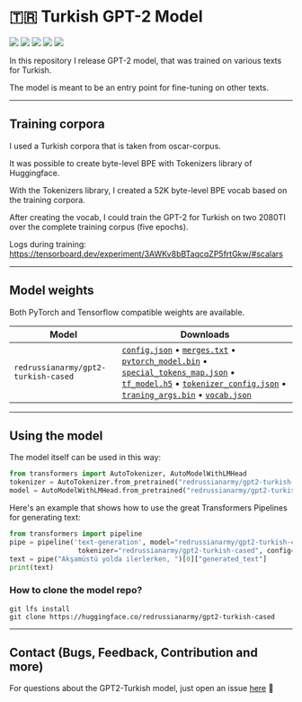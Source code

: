 # 🇹🇷 Turkish GPT-2 Model

![](https://img.shields.io/github/forks/redrussianarmy/gpt2-turkish?style=for-the-badge)
![](https://img.shields.io/github/stars/redrussianarmy/gpt2-turkish?style=for-the-badge)
![](https://img.shields.io/github/issues/redrussianarmy/gpt2-turkish?style=for-the-badge)
![](https://img.shields.io/bitbucket/pr-raw/redrussianarmy/gpt2-turkish?style=for-the-badge)
![](https://img.shields.io/github/license/redrussianarmy/gpt2-turkish?style=for-the-badge)

In this repository I release GPT-2 model, that was trained on various texts for Turkish.

The model is meant to be an entry point for fine-tuning on other texts.

---
## Training corpora

I used a Turkish corpora that is taken from oscar-corpus.

It was possible to create byte-level BPE with Tokenizers library of Huggingface.

With the Tokenizers library, I created a 52K byte-level BPE vocab based on the training corpora.

After creating the vocab, I could train the GPT-2 for Turkish on two 2080TI over the complete training corpus (five epochs).

Logs during training:
https://tensorboard.dev/experiment/3AWKv8bBTaqcqZP5frtGkw/#scalars

---
## Model weights

Both PyTorch and Tensorflow compatible weights are available.

| Model                             | Downloads
| --------------------------------- | ---------------------------------------------------------------------------------------------------------------
| `redrussianarmy/gpt2-turkish-cased`   | [`config.json`](https://huggingface.co/redrussianarmy/gpt2-turkish-cased/resolve/main/config.json) • [`merges.txt`](https://huggingface.co/redrussianarmy/gpt2-turkish-cased/resolve/main/merges.txt) • [`pytorch_model.bin`](https://huggingface.co/redrussianarmy/gpt2-turkish-cased/resolve/main/pytorch_model.bin) • [`special_tokens_map.json`](https://huggingface.co/redrussianarmy/gpt2-turkish-cased/resolve/main/special_tokens_map.json) • [`tf_model.h5`](https://huggingface.co/redrussianarmy/gpt2-turkish-cased/resolve/main/tf_model.h5) • [`tokenizer_config.json`](https://huggingface.co/redrussianarmy/gpt2-turkish-cased/resolve/main/tokenizer_config.json) • [`traning_args.bin`](https://huggingface.co/redrussianarmy/gpt2-turkish-cased/resolve/main/training_args.bin) • [`vocab.json`](https://huggingface.co/redrussianarmy/gpt2-turkish-cased/resolve/main/vocab.json)

---
## Using the model

The model itself can be used in this way:

``` python
from transformers import AutoTokenizer, AutoModelWithLMHead
tokenizer = AutoTokenizer.from_pretrained("redrussianarmy/gpt2-turkish-cased")
model = AutoModelWithLMHead.from_pretrained("redrussianarmy/gpt2-turkish-cased")
```

Here's an example that shows how to use the great Transformers Pipelines for generating text:

``` python
from transformers import pipeline
pipe = pipeline('text-generation', model="redrussianarmy/gpt2-turkish-cased",
                 tokenizer="redrussianarmy/gpt2-turkish-cased", config={'max_length':800})   
text = pipe("Akşamüstü yolda ilerlerken, ")[0]["generated_text"]
print(text)
```

### How to clone the model repo?
```
git lfs install
git clone https://huggingface.co/redrussianarmy/gpt2-turkish-cased
```

---
## Contact (Bugs, Feedback, Contribution and more)
For questions about the GPT2-Turkish model, just open an issue [here](https://github.com/redrussianarmy/gpt2-turkish/issues) 🤗
